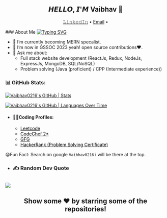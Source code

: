 <h2 align="center">𝙃𝙀𝙇𝙇𝙊, 𝙄'𝙈 Vaibhav 👋</h2>
<p align="center">
<!--   <a href="https://Swapnil-2503.github.io">𝚆𝚎𝚋𝚜𝚒𝚝𝚎</a> • -->
  <a href="https://www.linkedin.com/in/vaibhav-kshirsagar-187aa5207/">𝙻𝚒𝚗𝚔𝚎𝚍𝙸𝚗</a> •
<!--   <a href="https://www.twitter.com/SwapNetFlix">𝚃𝚠𝚒𝚝𝚝𝚎𝚛</a> • -->
  <a href="mailto:maulikshirsagarvk18@gmail.com">Email</a> •
<!--   <a href="https://www.youtube.com/SwapNet">YouTube</a>  -->
</p>
### About Me
<a href="https://git.io/typing-svg"><img src="https://readme-typing-svg.demolab.com?font=Fira+Code&pause=1000&width=435&lines=MERN+Developer!;Android+App+Developer!;Full+Stack+Developer!;Problem+Solver!" alt="Typing SVG" /></a>

- 🌱 I’m currently becoming MERN specalist.
- 🌱 I’m now in GSSOC 2023 yeah! open source contributions❤️.
- 💬 Ask me about: 
  - Full stack website development (ReactJs, Redux, NodeJs, ExpressJs, MongoDB, SQL/NoSQL)
  - Problem solving (Java (proficient) / CPP (Intermediate experience)) 
  
 
### 📊 GitHub Stats:

[![Vaibhav0216's GitHub | Stats](https://stats.quine.sh/Vaibhav0216/github?theme=dark)](https://quine.sh?utm_source=widgets&utm_campaign=Vaibhav0216)

[![Vaibhav0216's GitHub | Languages Over Time](https://stats.quine.sh/Vaibhav0216/languages-over-time?theme=dark)](https://quine.sh?utm_source=widgets&utm_campaign=Vaibhav0216)
 
 
- #### 👨‍💻Coding Profiles:
  - <a href="https://leetcode.com/vaibhav_0206/" style="color: black !important;">Leetcode</a>
  - <a href="https://www.codechef.com/users/vaibhav_1602" style="color: black !important;">CodeChef 2*</a>
  - <a href="https://auth.geeksforgeeks.org/user/maulikshirsagarvk18" style="color: black !important;">GFG</a>
  - <a href="https://www.hackerrank.com/maulikshirsagar1?hr_r=1" style="color: black !important;">HackerRank (Problem Solving Certificate)</a>

 😁Fun Fact: Search on google ```Vaibhav0216``` i will be there at the top.
- ### ✍️ Random Dev Quote
![](https://quotes-github-readme.vercel.app/api?type=horizontal&theme=radical)
---
<h2 align="center">Show some ❤️ by starring some of the repositories!</h2>
